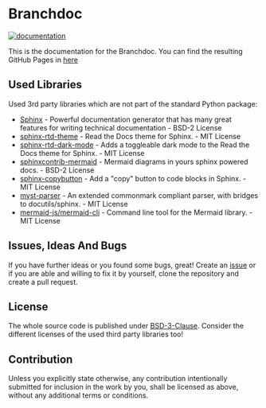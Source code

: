 # Branchdoc

[![documentation](https://github.com/LuDubies/branchdoc_io_test/actions/workflows/documentation.yml/badge.svg)](https://github.com/LuDubies/branchdoc_io_test/actions/workflows/documentation.yml)

This is the documentation for the Branchdoc. You can find the resulting GitHub Pages in [here](https://ludubies.github.io/branchdoc_io_test/index.html)

## Used Libraries

Used 3rd party libraries which are not part of the standard Python package:

* [Sphinx](https://docs.readthedocs.io/en/stable/intro/getting-started-with-sphinx.html) - Powerful documentation generator that has many great features for writing technical documentation - BSD-2 License
* [sphinx-rtd-theme](https://sphinx-rtd-theme.readthedocs.io/en/stable/) - Read the Docs theme for Sphinx. - MIT License
* [sphinx-rtd-dark-mode](https://github.com/MrDogeBro/sphinx_rtd_dark_mode) - Adds a toggleable dark mode to the Read the Docs theme for Sphinx. - MIT License
* [sphinxcontrib-mermaid](https://github.com/mgaitan/sphinxcontrib-mermaid) - Mermaid diagrams in yours sphinx powered docs. - BSD-2 License
* [sphinx-copybutton](https://github.com/executablebooks/sphinx-copybutton) - Add a "copy" button to code blocks in Sphinx. - MIT License
* [myst-parser](https://github.com/executablebooks/MyST-Parser) - An extended commonmark compliant parser, with bridges to docutils/sphinx. - MIT License
* [mermaid-js/mermaid-cli](https://github.com/mermaid-js/mermaid-cli) - Command line tool for the Mermaid library. - MIT License

## Issues, Ideas And Bugs

If you have further ideas or you found some bugs, great! Create an [issue](https://github.com/NewTec-GmbH/pyPolarionCli/issues) or if you are able and willing to fix it by yourself, clone the repository and create a pull request.

## License

The whole source code is published under [BSD-3-Clause](https://github.com/NewTec-GmbH/pyPolarionCli/blob/main/LICENSE).
Consider the different licenses of the used third party libraries too!

## Contribution

Unless you explicitly state otherwise, any contribution intentionally submitted for inclusion in the work by you, shall be licensed as above, without any additional terms or conditions.
